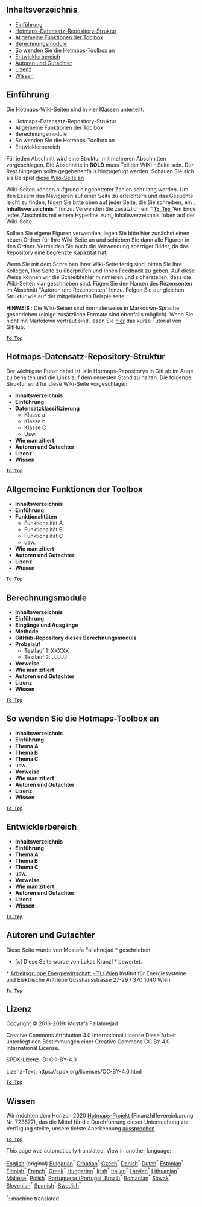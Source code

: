 <h2> Inhaltsverzeichnis </h2><ul><li> <a href="#Introduction">Einführung</a> </li><li> <a href="#Hotmaps-data-set-repository-structure">Hotmaps-Datensatz-Repository-Struktur</a> </li><li> <a href="#General-functionalities-of-the-toolbox">Allgemeine Funktionen der Toolbox</a> </li><li> <a href="#Calculation-modules">Berechnungsmodule</a> </li><li> <a href="#How-to-apply-the-Hotmaps-toolbox">So wenden Sie die Hotmaps-Toolbox an</a> </li><li> <a href="#Developers-area">Entwicklerbereich</a> </li><li> <a href="#authors-and-reviewers">Autoren und Gutachter</a> </li><li> <a href="#license">Lizenz</a> </li><li> <a href="#acknowledgement">Wissen</a> </li></ul><h2> Einführung </h2><p> Die Hotmaps-Wiki-Seiten sind in vier Klassen unterteilt: </p><ul><li> Hotmaps-Datensatz-Repository-Struktur </li><li> Allgemeine Funktionen der Toolbox </li><li> Berechnungsmodule </li><li> So wenden Sie die Hotmaps-Toolbox an </li><li> Entwicklerbereich </li></ul><p> Für jeden Abschnitt wird eine Struktur mit mehreren Abschnitten vorgeschlagen. Die Abschnitte in <strong>BOLD</strong> muss Teil der WIKI - Seite sein. Der Rest hingegen sollte gegebenenfalls hinzugefügt werden. Schauen Sie sich als Beispiel <a href="https://github.com/HotMaps/hotmaps_wiki/wiki/CM-District-heating-potential-user-defined-thresholds">diese Wiki-Seite an</a> . </p><p> Wiki-Seiten können aufgrund eingebetteter Zahlen sehr lang werden. Um den Lesern das Navigieren auf einer Seite zu erleichtern und das Gesuchte leicht zu finden, fügen Sie bitte oben auf jeder Seite, die Sie schreiben, ein „ <strong>Inhaltsverzeichnis</strong> “ hinzu. Verwenden Sie zusätzlich ein “ <ins> <code><strong><a href="#table-of-contents">To Top</a></strong></code> </ins> “Am Ende jedes Abschnitts mit einem Hyperlink zum„ Inhaltsverzeichnis “oben auf der Wiki-Seite. </p><p> Sollten Sie eigene Figuren verwenden, legen Sie bitte hier zunächst einen neuen Ordner für Ihre Wiki-Seite an und schieben Sie dann alle Figuren in den Ordner. Vermeiden Sie auch die Verwendung sperriger Bilder, da das Repository eine begrenzte Kapazität hat. </p><p> Wenn Sie mit dem Schreiben Ihrer Wiki-Seite fertig sind, bitten Sie Ihre Kollegen, Ihre Seite zu überprüfen und Ihnen Feedback zu geben. Auf diese Weise können wir die Schreibfehler minimieren und sicherstellen, dass die Wiki-Seiten klar geschrieben sind. Fügen Sie den Namen des Rezensenten im Abschnitt &quot;Autoren und Rezensenten&quot; hinzu. Folgen Sie der gleichen Struktur wie auf der mitgelieferten Beispielseite. </p><p> <strong>HINWEIS</strong> : Die Wiki-Seiten sind normalerweise in Markdown-Sprache geschrieben (einige zusätzliche Formate sind ebenfalls möglich). Wenn Sie nicht mit Markdown vertraut sind, lesen Sie <a href="https://guides.github.com/features/mastering-markdown/">hier</a> das kurze Tutorial von GitHub. </p><p><ins> <code><strong><a href="#table-of-contents">To Top</a></strong></code> </ins> </p><h2> Hotmaps-Datensatz-Repository-Struktur </h2><p> Der wichtigste Punkt dabei ist, alle Hotmaps-Repositorys in GitLab im Auge zu behalten und die Links auf dem neuesten Stand zu halten. Die folgende Struktur wird für diese Wiki-Seite vorgeschlagen: </p><ul><li> <strong>Inhaltsverzeichnis</strong> </li><li> <strong>Einführung</strong> </li><li> <strong>Datensatzklassifizierung</strong> <ul><li> Klasse a </li><li> Klasse b </li><li> Klasse C </li><li> Usw. </li></ul></li><li> <strong>Wie man zitiert</strong> </li><li> <strong>Autoren und Gutachter</strong> </li><li> <strong>Lizenz</strong> </li><li> <strong>Wissen</strong> </li></ul><p><ins> <code><strong><a href="#table-of-contents">To Top</a></strong></code> </ins> </p><h2> Allgemeine Funktionen der Toolbox </h2><ul><li> <strong>Inhaltsverzeichnis</strong> </li><li> <strong>Einführung</strong> </li><li> <strong>Funktionalitäten</strong> <ul><li> Funktionalität A </li><li> Funktionalität B </li><li> Funktionalität C </li><li> usw. </li></ul></li><li> <strong>Wie man zitiert</strong> </li><li> <strong>Autoren und Gutachter</strong> </li><li> <strong>Lizenz</strong> </li><li> <strong>Wissen</strong> </li></ul><p><ins> <code><strong><a href="#table-of-contents">To Top</a></strong></code> </ins> </p><h2> Berechnungsmodule </h2><ul><li> <strong>Inhaltsverzeichnis</strong> </li><li> <strong>Einführung</strong> </li><li> <strong>Eingänge und Ausgänge</strong> </li><li> <strong>Methode</strong> </li><li> <strong>GitHub-Repository dieses Berechnungsmoduls</strong> </li><li> <strong>Probelauf</strong> <ul><li> Testlauf 1: XXXXX </li><li> Testlauf 2: JJJJJ </li></ul></li><li> <strong>Verweise</strong> </li><li> <strong>Wie man zitiert</strong> </li><li> <strong>Autoren und Gutachter</strong> </li><li> <strong>Lizenz</strong> </li><li> <strong>Wissen</strong> </li></ul><p><ins> <code><strong><a href="#table-of-contents">To Top</a></strong></code> </ins> </p><h2> So wenden Sie die Hotmaps-Toolbox an </h2><ul><li> <strong>Inhaltsverzeichnis</strong> </li><li> <strong>Einführung</strong> </li><li> <strong>Thema A</strong> </li><li> <strong>Thema B</strong> </li><li> <strong>Thema C</strong> </li><li> usw. </li><li> <strong>Verweise</strong> </li><li> <strong>Wie man zitiert</strong> </li><li> <strong>Autoren und Gutachter</strong> </li><li> <strong>Lizenz</strong> </li><li> <strong>Wissen</strong> </li></ul><p><ins> <code><strong><a href="#table-of-contents">To Top</a></strong></code> </ins> </p><h2> Entwicklerbereich </h2><ul><li> <strong>Inhaltsverzeichnis</strong> </li><li> <strong>Einführung</strong> </li><li> <strong>Thema A</strong> </li><li> <strong>Thema B</strong> </li><li> <strong>Thema C</strong> </li><li> usw. </li><li> <strong>Verweise</strong> </li><li> <strong>Wie man zitiert</strong> </li><li> <strong>Autoren und Gutachter</strong> </li><li> <strong>Lizenz</strong> </li><li> <strong>Wissen</strong> </li></ul><p><ins> <code><strong><a href="#table-of-contents">To Top</a></strong></code> </ins> </p><h2> Autoren und Gutachter </h2><p> Diese Seite wurde von Mostafa Fallahnejad * geschrieben. </p><ul><li> [x] Diese Seite wurde von Lukas Kranzl * bewertet. </li></ul><p> * <a href="https://eeg.tuwien.ac.at/">Arbeitsgruppe Energiewirtschaft - TU Wien</a> Institut für Energiesysteme und Elektrische Antriebe Gusshausstrasse 27-29 / 370 1040 Wien </p><p><ins> <code><strong><a href="#table-of-contents">To Top</a></strong></code> </ins> </p><h2> Lizenz </h2><p> Copyright © 2016-2019: Mostafa Fallahnejad </p><p> Creative Commons Attribution 4.0 International License Diese Arbeit unterliegt den Bestimmungen einer Creative Commons CC BY 4.0 International License. </p><p> SPDX-Lizenz-ID: CC-BY-4.0 </p><p> Lizenz-Text: https://spdx.org/licenses/CC-BY-4.0.html </p><p><ins> <code><strong><a href="#table-of-contents">To Top</a></strong></code> </ins> </p><h2> Wissen </h2><p> Wir möchten dem Horizon 2020 <a href="https://www.hotmaps-project.eu">Hotmaps-Projekt</a> (Finanzhilfevereinbarung Nr. 723677), das die Mittel für die Durchführung dieser Untersuchung zur Verfügung stellte, unsere tiefste Anerkennung <a href="https://www.hotmaps-project.eu">aussprechen</a> . </p><p><ins> <code><strong><a href="#table-of-contents">To Top</a></strong></code> </ins> </p>

This page was automatically translated. View in another language:

[English](en-Guidelines-for-writing-a-Hotmaps-Wiki-page) (original) [Bulgarian](bg-Guidelines-for-writing-a-Hotmaps-Wiki-page)<sup>\*</sup> [Croatian](hr-Guidelines-for-writing-a-Hotmaps-Wiki-page)<sup>\*</sup> [Czech](cs-Guidelines-for-writing-a-Hotmaps-Wiki-page)<sup>\*</sup> [Danish](da-Guidelines-for-writing-a-Hotmaps-Wiki-page)<sup>\*</sup> [Dutch](nl-Guidelines-for-writing-a-Hotmaps-Wiki-page)<sup>\*</sup> [Estonian](et-Guidelines-for-writing-a-Hotmaps-Wiki-page)<sup>\*</sup> [Finnish](fi-Guidelines-for-writing-a-Hotmaps-Wiki-page)<sup>\*</sup> [French](fr-Guidelines-for-writing-a-Hotmaps-Wiki-page)<sup>\*</sup>  [Greek](el-Guidelines-for-writing-a-Hotmaps-Wiki-page)<sup>\*</sup> [Hungarian](hu-Guidelines-for-writing-a-Hotmaps-Wiki-page)<sup>\*</sup> [Irish](ga-Guidelines-for-writing-a-Hotmaps-Wiki-page)<sup>\*</sup> [Italian](it-Guidelines-for-writing-a-Hotmaps-Wiki-page)<sup>\*</sup> [Latvian](lv-Guidelines-for-writing-a-Hotmaps-Wiki-page)<sup>\*</sup> [Lithuanian](lt-Guidelines-for-writing-a-Hotmaps-Wiki-page)<sup>\*</sup> [Maltese](mt-Guidelines-for-writing-a-Hotmaps-Wiki-page)<sup>\*</sup> [Polish](pl-Guidelines-for-writing-a-Hotmaps-Wiki-page)<sup>\*</sup> [Portuguese (Portugal, Brazil)](pt-Guidelines-for-writing-a-Hotmaps-Wiki-page)<sup>\*</sup> [Romanian](ro-Guidelines-for-writing-a-Hotmaps-Wiki-page)<sup>\*</sup> [Slovak](sk-Guidelines-for-writing-a-Hotmaps-Wiki-page)<sup>\*</sup> [Slovenian](sl-Guidelines-for-writing-a-Hotmaps-Wiki-page)<sup>\*</sup> [Spanish](es-Guidelines-for-writing-a-Hotmaps-Wiki-page)<sup>\*</sup> [Swedish](sv-Guidelines-for-writing-a-Hotmaps-Wiki-page)<sup>\*</sup> 

<sup>\*</sup>: machine translated
